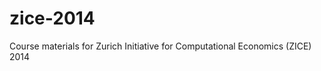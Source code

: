 zice-2014
=========

Course materials for Zurich Initiative for Computational Economics (ZICE) 2014
